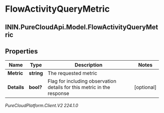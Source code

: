 # FlowActivityQueryMetric

## ININ.PureCloudApi.Model.FlowActivityQueryMetric

## Properties

|Name | Type | Description | Notes|
|------------ | ------------- | ------------- | -------------|
| **Metric** | **string** | The requested metric | |
| **Details** | **bool?** | Flag for including observation details for this metric in the response | [optional] |



_PureCloudPlatform.Client.V2 224.1.0_
